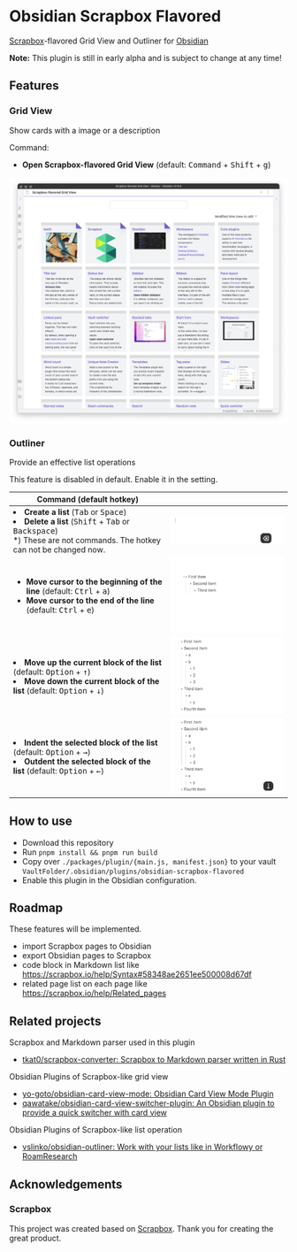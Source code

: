# Obsidian Scrapbox Flavored

[Scrapbox](https://scrapbox.io/product)-flavored Grid View and Outliner for [Obsidian](https://obsidian.md)

**Note:** This plugin is still in early alpha and is subject to change at any time!

## Features

### Grid View

Show cards with a image or a description

Command:

-   **Open Scrapbox-flavored Grid View** (default: <kbd>Command</kbd> + <kbd>Shift</kbd> + <kbd>g</kbd>)

<img src="./packages/grid-view/docs/view.png" width="600px" />

### Outliner

Provide an effective list operations

This feature is disabled in default. Enable it in the setting.

<table>
<thead>
<tr>
<th>Command (default hotkey)</th>
<th></th>
</tr>
</thead>
<tr>

<tr>
<td>
<li><b>Create a list</b> (<kbd>Tab</kbd> or <kbd>Space</kbd>)</li>
<li><b>Delete a list</b> (<kbd>Shift</kbd> + <kbd>Tab</kbd> or <kbd>Backspace</kbd>)</li>
*) These are not commands. The hotkey can not be changed now.
</td>
<td>
<img src="./packages/outliner/docs/create-delete.gif" width="400px" />
</td>
</tr>

<td>
<ul>
<li><b>Move cursor to the beginning of the line</b> (default: <kbd>Ctrl</kbd> + <kbd>a</kbd>)</li>
<li><b>Move cursor to the end of the line</b> (default: <kbd>Ctrl</kbd> + <kbd>e</kbd>)</li>
</ul>
</td>
<td>
<img src="./packages/outliner/docs/move-cursor.gif" width="400px" />
</td>

</tr>
<tr>
<td>
<li><b>Move up the current block of the list</b> (default: <kbd>Option</kbd> + <kbd>↑</kbd>)</li>
<li><b>Move down the current block of the list</b> (default: <kbd>Option</kbd> + <kbd>↓</kbd>)</li>
</td>
<td>
<img src="./packages/outliner/docs/move-up-down.gif" width="400px" />
</td>
</tr>

<tr>
<td>
<li><b>Indent the selected block of the list</b> (default: <kbd>Option</kbd> + <kbd>→</kbd>)</li>
<li><b>Outdent the selected block of the list</b> (default: <kbd>Option</kbd> + <kbd>←</kbd>)</li>
</td>
<td>
<img src="./packages/outliner/docs/indent-outdent.gif" width="400px" />
</td>
</tr>
</table>

## How to use

-   Download this repository
-   Run `pnpm install && pnpm run build`
-   Copy over `./packages/plugin/{main.js, manifest.json}` to your vault `VaultFolder/.obsidian/plugins/obsidian-scrapbox-flavored`
-   Enable this plugin in the Obsidian configuration.

## Roadmap

These features will be implemented.

- import Scrapbox pages to Obsidian
- export Obsidian pages to Scrapbox
- code block in Markdown list like https://scrapbox.io/help/Syntax#58348ae2651ee500008d67df
- related page list on each page like https://scrapbox.io/help/Related_pages

## Related projects

Scrapbox and Markdown parser used in this plugin

- [tkat0/scrapbox-converter: Scrapbox to Markdown parser written in Rust](https://github.com/tkat0/scrapbox-converter)

Obsidian Plugins of Scrapbox-like grid view

-   [yo-goto/obsidian-card-view-mode: Obsidian Card View Mode Plugin](https://github.com/yo-goto/obsidian-card-view-mode)
-   [qawatake/obsidian-card-view-switcher-plugin: An Obsidian plugin to provide a quick switcher with card view](https://github.com/qawatake/obsidian-card-view-switcher-plugin)

Obsidian Plugins of Scrapbox-like list operation

-   [vslinko/obsidian-outliner: Work with your lists like in Workflowy or RoamResearch](https://github.com/vslinko/obsidian-outliner)

## Acknowledgements

### Scrapbox

This project was created based on [Scrapbox](https://scrapbox.io/product).
Thank you for creating the great product.

